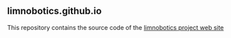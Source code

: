 ## limnobotics.github.io
This repository contains the source code of the [limnobotics project web site](http://limnobotics.ch)
